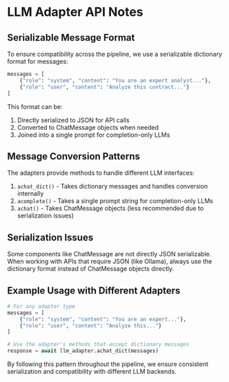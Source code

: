 # LLM Adapter API Notes

## Serializable Message Format

To ensure compatibility across the pipeline, we use a serializable dictionary format for messages:

```python
messages = [
    {"role": "system", "content": "You are an expert analyst..."},
    {"role": "user", "content": "Analyze this contract..."}
]
```

This format can be:
1. Directly serialized to JSON for API calls
2. Converted to ChatMessage objects when needed
3. Joined into a single prompt for completion-only LLMs

## Message Conversion Patterns

The adapters provide methods to handle different LLM interfaces:

1. `achat_dict()` - Takes dictionary messages and handles conversion internally
2. `acomplete()` - Takes a single prompt string for completion-only LLMs 
3. `achat()` - Takes ChatMessage objects (less recommended due to serialization issues)

## Serialization Issues

Some components like ChatMessage are not directly JSON serializable. When working with APIs that require JSON (like Ollama), always use the dictionary format instead of ChatMessage objects directly.

## Example Usage with Different Adapters

```python
# For any adapter type
messages = [
    {"role": "system", "content": "You are an expert..."},
    {"role": "user", "content": "Analyze this..."}
]

# Use the adapter's methods that accept dictionary messages
response = await llm_adapter.achat_dict(messages)
```

By following this pattern throughout the pipeline, we ensure consistent serialization and compatibility with different LLM backends.
